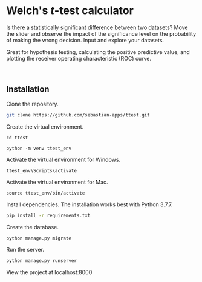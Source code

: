 # Welch's *t*-test calculator

Is there a statistically significant difference between two datasets? Move the slider and observe the impact of the significance level on the probability of making the wrong decision. Input and explore your datasets.

Great for hypothesis testing, calculating the positive predictive value, and plotting the receiver operating characteristic (ROC) curve.

<br />

## Installation

Clone the repository.

```bash
git clone https://github.com/sebastian-apps/ttest.git
```

Create the virtual environment.

```
cd ttest
```
```
python -m venv ttest_env
```

Activate the virtual environment for Windows.

```
ttest_env\Scripts\activate
```

Activate the virtual environment for Mac.

```
source ttest_env/bin/activate
```

Install dependencies. The installation works best with Python 3.7.7.

```bash
pip install -r requirements.txt
```

Create the database.

```bash
python manage.py migrate
```

Run the server.

```bash
python manage.py runserver
```

View the project at localhost:8000

